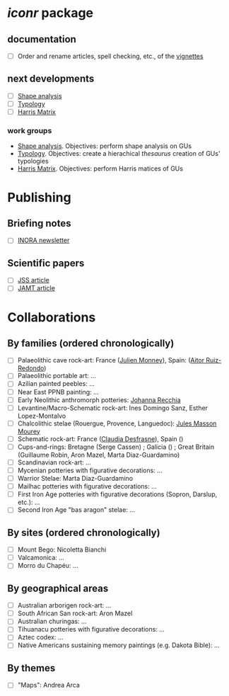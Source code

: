 # _iconr_ package

## documentation

  - [ ] Order and rename articles, spell checking, etc., of the [vignettes](https://zoometh.github.io/iconr)

## next developments

  - [ ] [Shape analysis](https://zoometh.github.io/iconr/articles/next.html#shape-analysis-1)
  - [ ] [Typology](https://zoometh.github.io/iconr/articles/next.html#typology-1)
  - [ ] [Harris Matrix](https://zoometh.github.io/iconr/articles/next.html#harris-matrix-1)
  
### work groups

* [Shape analysis](https://zoometh.github.io/iconr/articles/next.html#shape-analysis-1). Objectives: perform shape analysis on GUs
* [Typology](https://zoometh.github.io/iconr/articles/next.html#typology-1). Objectives: create a hierachical _thesaurus_ creation of GUs' typologies
* [Harris Matrix](https://zoometh.github.io/iconr/articles/next.html#harris-matrix-1). Objectives: perform Harris matices of GUs

# Publishing

## Briefing notes

  - [ ] [INORA newsletter](https://www.icomos.org/en/resources/publicationall/165-articles-en-francais/centre-de-documentation/557-inora-international-newsletter-on-rock-art)

## Scientific papers

  - [ ] [JSS article](https://raw.githubusercontent.com/zoometh/jss_iconr/main/article_rvTH17.pdf) 
  - [ ] [JAMT article](https://www.springer.com/journal/10816) 

# Collaborations

## By families (ordered chronologically)
  - [ ] Palaeolithic cave rock-art: France ([Julien Monney](http://theses.fr/184904846)), Spain: ([Aitor Ruiz-Redondo](https://southampton.academia.edu/AitorRuizRedondo)) 
  - [ ] Palaeolithic portable art: ...
  - [ ] Azilian painted peebles: ...
  - [ ] Near East PPNB painting: ...
  - [ ] Early Neolithic anthromorph potteries: [Johanna Recchia](https://www.theses.fr/236657178)
  - [ ] Levantine/Macro-Schematic rock-art: Ines Domingo Sanz, Esther Lopez-Montalvo
  - [ ] Chalcolithic stelae (Rouergue, Provence, Languedoc): [Jules Masson Mourey](http://www.theses.fr/s163490)
  - [ ] Schematic rock-art: France ([Claudia Desfrasne](https://lampea.cnrs.fr/spip.php?article3640)), Spain ()
  - [ ] Cups-and-rings: Bretagne (Serge Cassen) ; Galicia () ; Great Britain (Guillaume Robin, Aron Mazel, Marta Diaz-Guardamino) 
  - [ ] Scandinavian rock-art: ...
  - [ ] Mycenian potteries with figurative decorations: ...
  - [ ] Warrior Stelae: Marta Diaz-Guardamino
  - [ ] Mailhac potteries with figurative decorations: ...
  - [ ] First Iron Age potteries with figurative decorations (Sopron, Darslup, etc.): ... 
  - [ ] Second Iron Age "bas aragon" stelae: ...
    
## By sites (ordered chronologically)

  - [ ] Mount Bego: Nicoletta Bianchi
  - [ ] Valcamonica: ...
  - [ ] Morro du Chapéu: ...
    
 ## By geographical areas
 
  - [ ] Australian arborigen rock-art: ...
  - [ ] South African San rock-art: Aron Mazel
  - [ ] Australian churingas: ...
  - [ ] Tihuanacu potteries with figurative decorations: ...
  - [ ] Aztec codex: ...
  - [ ] Native Americans sustaining memory paintings (e.g. Dakota Bible): ...
  
## By themes

 - [ ] "Maps": Andrea Arca
